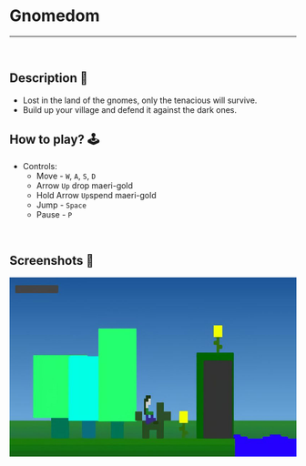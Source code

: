 # **Gnomedom** 

---

<br>

## **Description 📃**
- Lost in the land of the gnomes, only the tenacious will survive.
- Build up your village and defend it against the dark ones.


## **How to play? 🕹️**
- Controls:
	- Move - `W`, `A`, `S`, `D`
	- Arrow `Up` drop maeri-gold
	- Hold Arrow `Up`spend maeri-gold
	- Jump - `Space`
	- Pause - `P`


<br>

## **Screenshots 📸**


![image](../../assets/images/Gnomedom.jpg)

<br>